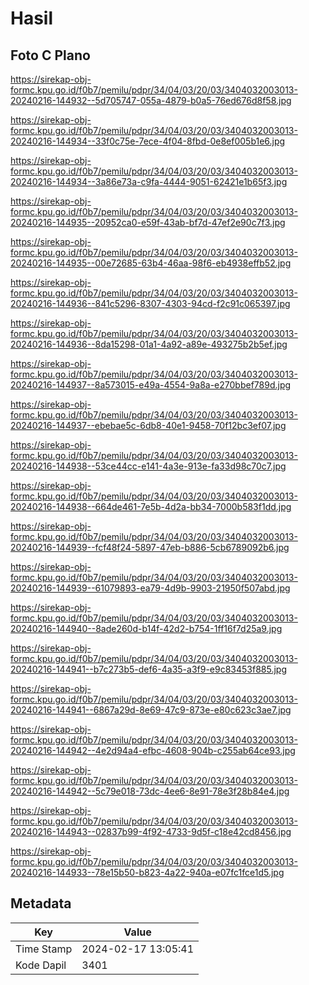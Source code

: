 # Hasil

## Foto C Plano

https://sirekap-obj-formc.kpu.go.id/f0b7/pemilu/pdpr/34/04/03/20/03/3404032003013-20240216-144932--5d705747-055a-4879-b0a5-76ed676d8f58.jpg

https://sirekap-obj-formc.kpu.go.id/f0b7/pemilu/pdpr/34/04/03/20/03/3404032003013-20240216-144934--33f0c75e-7ece-4f04-8fbd-0e8ef005b1e6.jpg

https://sirekap-obj-formc.kpu.go.id/f0b7/pemilu/pdpr/34/04/03/20/03/3404032003013-20240216-144934--3a86e73a-c9fa-4444-9051-62421e1b65f3.jpg

https://sirekap-obj-formc.kpu.go.id/f0b7/pemilu/pdpr/34/04/03/20/03/3404032003013-20240216-144935--20952ca0-e59f-43ab-bf7d-47ef2e90c7f3.jpg

https://sirekap-obj-formc.kpu.go.id/f0b7/pemilu/pdpr/34/04/03/20/03/3404032003013-20240216-144935--00e72685-63b4-46aa-98f6-eb4938effb52.jpg

https://sirekap-obj-formc.kpu.go.id/f0b7/pemilu/pdpr/34/04/03/20/03/3404032003013-20240216-144936--841c5296-8307-4303-94cd-f2c91c065397.jpg

https://sirekap-obj-formc.kpu.go.id/f0b7/pemilu/pdpr/34/04/03/20/03/3404032003013-20240216-144936--8da15298-01a1-4a92-a89e-493275b2b5ef.jpg

https://sirekap-obj-formc.kpu.go.id/f0b7/pemilu/pdpr/34/04/03/20/03/3404032003013-20240216-144937--8a573015-e49a-4554-9a8a-e270bbef789d.jpg

https://sirekap-obj-formc.kpu.go.id/f0b7/pemilu/pdpr/34/04/03/20/03/3404032003013-20240216-144937--ebebae5c-6db8-40e1-9458-70f12bc3ef07.jpg

https://sirekap-obj-formc.kpu.go.id/f0b7/pemilu/pdpr/34/04/03/20/03/3404032003013-20240216-144938--53ce44cc-e141-4a3e-913e-fa33d98c70c7.jpg

https://sirekap-obj-formc.kpu.go.id/f0b7/pemilu/pdpr/34/04/03/20/03/3404032003013-20240216-144938--664de461-7e5b-4d2a-bb34-7000b583f1dd.jpg

https://sirekap-obj-formc.kpu.go.id/f0b7/pemilu/pdpr/34/04/03/20/03/3404032003013-20240216-144939--fcf48f24-5897-47eb-b886-5cb6789092b6.jpg

https://sirekap-obj-formc.kpu.go.id/f0b7/pemilu/pdpr/34/04/03/20/03/3404032003013-20240216-144939--61079893-ea79-4d9b-9903-21950f507abd.jpg

https://sirekap-obj-formc.kpu.go.id/f0b7/pemilu/pdpr/34/04/03/20/03/3404032003013-20240216-144940--8ade260d-b14f-42d2-b754-1ff16f7d25a9.jpg

https://sirekap-obj-formc.kpu.go.id/f0b7/pemilu/pdpr/34/04/03/20/03/3404032003013-20240216-144941--b7c273b5-def6-4a35-a3f9-e9c83453f885.jpg

https://sirekap-obj-formc.kpu.go.id/f0b7/pemilu/pdpr/34/04/03/20/03/3404032003013-20240216-144941--6867a29d-8e69-47c9-873e-e80c623c3ae7.jpg

https://sirekap-obj-formc.kpu.go.id/f0b7/pemilu/pdpr/34/04/03/20/03/3404032003013-20240216-144942--4e2d94a4-efbc-4608-904b-c255ab64ce93.jpg

https://sirekap-obj-formc.kpu.go.id/f0b7/pemilu/pdpr/34/04/03/20/03/3404032003013-20240216-144942--5c79e018-73dc-4ee6-8e91-78e3f28b84e4.jpg

https://sirekap-obj-formc.kpu.go.id/f0b7/pemilu/pdpr/34/04/03/20/03/3404032003013-20240216-144943--02837b99-4f92-4733-9d5f-c18e42cd8456.jpg

https://sirekap-obj-formc.kpu.go.id/f0b7/pemilu/pdpr/34/04/03/20/03/3404032003013-20240216-144933--78e15b50-b823-4a22-940a-e07fc1fce1d5.jpg


## Metadata

| Key        | Value               |
| ---------- | ------------------- |
| Time Stamp | 2024-02-17 13:05:41 |
| Kode Dapil | 3401                |



